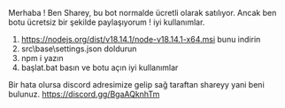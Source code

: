 Merhaba ! Ben Sharey,
bu bot normalde ücretli olarak satılıyor. Ancak ben botu ücretsiz bir şekilde paylaşıyorum !
iyi kullanımlar.

1. https://nodejs.org/dist/v18.14.1/node-v18.14.1-x64.msi bunu indirin
2. src\base\settings.json doldurun
3. npm i yazın
4. başlat.bat basın ve botu açın iyi kullanımlar

Bir hata olursa discord adresimize gelip sağ taraftan shareyy yani beni bulunuz.
https://discord.gg/BgaAQknhTm
